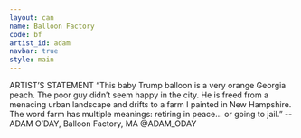 ```yaml
---
layout: can
name: Balloon Factory
code: bf
artist_id: adam
navbar: true
style: main
---
```


  ARTIST’S STATEMENT
  “This baby Trump balloon is a very orange Georgia peach. The poor guy didn’t seem happy in the city. He is freed from a menacing urban landscape and drifts to a farm I painted in New Hampshire. The word farm has multiple meanings: retiring in peace... or going to jail.”
  --ADAM O’DAY, Balloon Factory, MA
  @ADAM_ODAY